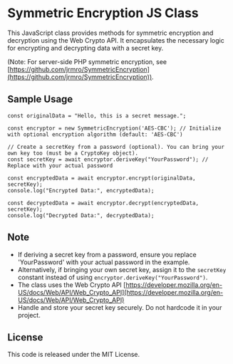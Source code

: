# Symmetric Encryption JS Class

This JavaScript class provides methods for symmetric encryption and decryption using the Web Crypto API. It encapsulates the necessary logic for encrypting and decrypting data with a secret key.

(Note: For server-side PHP symmetric encryption, see [https://github.com/jrmro/SymmetricEncryption](https://github.com/jrmro/SymmetricEncryption)).

## Sample Usage

```
const originalData = "Hello, this is a secret message.";

const encryptor = new SymmetricEncryption('AES-CBC'); // Initialize with optional encryption algorithm (default: 'AES-CBC')

// Create a secretKey from a password (optional). You can bring your own key too (must be a CryptoKey object).
const secretKey = await encryptor.deriveKey("YourPassword"); // Replace with your actual password

const encryptedData = await encryptor.encrypt(originalData, secretKey);
console.log("Encrypted Data:", encryptedData);

const decryptedData = await encryptor.decrypt(encryptedData, secretKey);
console.log("Decrypted Data:", decryptedData);
```

## Note
* If deriving a secret key from a password, ensure you replace 'YourPassword' with your actual password in the example.
* Alternatively, if bringing your own secret key, assign it to the `secretKey` constant instead of using `encryptor.deriveKey("YourPassword")`. 
* The class uses the Web Crypto API [https://developer.mozilla.org/en-US/docs/Web/API/Web_Crypto_API](https://developer.mozilla.org/en-US/docs/Web/API/Web_Crypto_API)
* Handle and store your secret key securely. Do not hardcode it in your project.

## License
This code is released under the MIT License.
